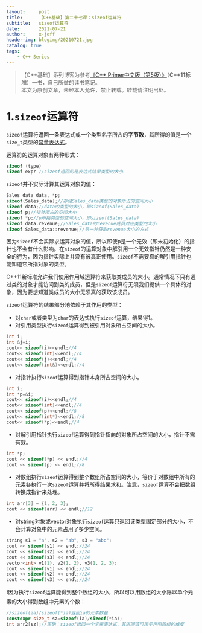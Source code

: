 ```yaml
---
layout:     post
title:      【C++基础】第二十七课：sizeof运算符
subtitle:   sizeof运算符
date:       2021-07-21
author:     x-jeff
header-img: blogimg/20210721.jpg
catalog: true
tags:
    - C++ Series
---
```

>【C++基础】系列博客为参考[《C++ Primer中文版（第5版）》](https://www.phei.com.cn/module/goods/wssd_content.jsp?bookid=37655)（**C++11标准**）一书，自己所做的读书笔记。  
>本文为原创文章，未经本人允许，禁止转载。转载请注明出处。

# 1.`sizeof`运算符

`sizeof`运算符返回一条表达式或一个类型名字所占的**字节数**，其所得的值是一个`size_t`类型的[常量表达式](http://shichaoxin.com/2019/08/17/C++基础-第十课-const限定符/#6constexpr和常量表达式)。

运算符的运算对象有两种形式：

```c++
sizeof (type)
sizeof expr //sizeof返回的是表达式结果类型的大小
```

`sizeof`并不实际计算其运算对象的值：

```c++
Sales_data data, *p;
sizeof(Sales_data);//存储Sales_data类型的对象所占的空间大小
sizeof data;//data的类型的大小，即sizeof(Sales_data)
sizeof p;//指针所占的空间大小
sizeof *p;//p所指类型的空间大小，即sizeof(Sales_data)
sizeof data.revenue;//Sales_data的revenue成员对应类型的大小
sizeof Sales_data::revenue;//另一种获取revenue大小的方式
```

因为`sizeof`不会实际求运算对象的值，所以即使p是一个无效（即未初始化）的指针也不会有什么影响。在`sizeof`的运算对象中解引用一个无效指针仍然是一种安全的行为，因为指针实际上并没有被真正使用。`sizeof`不需要真的解引用指针也能知道它所指对象的类型。

C++11新标准允许我们使用作用域运算符来获取类成员的大小。通常情况下只有通过类的对象才能访问到类的成员，但是`sizeof`运算符无须我们提供一个具体的对象，因为要想知道类成员的大小无须真的获取该成员。

`sizeof`运算符的结果部分地依赖于其作用的类型：

* 对`char`或者类型为`char`的表达式执行`sizeof`运算，结果得1。
* 对引用类型执行`sizeof`运算得到被引用对象所占空间的大小。

```c++
int i;
int &j=i;
cout<< sizeof(i)<<endl;//4
cout<< sizeof(int)<<endl;//4
cout<< sizeof(j)<<endl;//4
cout<< sizeof(int&)<<endl;//4
```

* 对指针执行`sizeof`运算得到指针本身所占空间的大小。

```c++
int i;
int *p=&i;
cout<< sizeof(i)<<endl;//4
cout<< sizeof(int)<<endl;//4
cout<< sizeof(p)<<endl;//8
cout<< sizeof(int*)<<endl;//8
cout<< sizeof(*p)<<endl;//4
```

* 对解引用指针执行`sizeof`运算得到指针指向的对象所占空间的大小，指针不需有效。

```c++
int *p;
cout << sizeof(*p) << endl;//4
cout << sizeof(p) << endl;//8
```

* 对数组执行`sizeof`运算得到整个数组所占空间的大小，等价于对数组中所有的元素各执行一次`sizeof`运算并将所得结果求和。注意，`sizeof`运算不会把数组转换成指针来处理。

```c++
int arr[3] = {1, 2, 3};
cout << sizeof(arr) << endl;//12
```

* 对string对象或vector对象执行`sizeof`运算只返回该类型固定部分的大小，不会计算对象中的元素占用了多少空间。

```c++
string s1 = "a", s2 = "ab", s3 = "abc";
cout << sizeof(s1) << endl;//24
cout << sizeof(s2) << endl;//24
cout << sizeof(s3) << endl;//24
vector<int> v1{1}, v2{1, 2}, v3{1, 2, 3};
cout << sizeof(v1) << endl;//24
cout << sizeof(v2) << endl;//24
cout << sizeof(v3) << endl;//24
```

❗️因为执行`sizeof`运算能得到整个数组的大小，所以可以用数组的大小除以单个元素的大小得到数组中元素的个数：

```c++
//sizeof(ia)/sizeof(*ia)返回ia的元素数量
constexpr size_t sz=sizeof(ia)/sizeof(*ia);
int arr2[sz];//正确：sizeof返回一个常量表达式，其返回值可用于声明数组的维度
```
